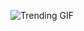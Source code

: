 
<!-- GIF_SECTION -->
![Trending GIF](https://media1.giphy.com/media/v1.Y2lkPThiYjIxNzcyOG80N2NiaWozNGlhNGg3eDdvNHN5ZWszajVlOWptNjBqbTExanNtNyZlcD12MV9naWZzX3NlYXJjaCZjdD1n/WQxhrCs2cHuyA/giphy.gif)
<!-- END_GIF_SECTION -->
